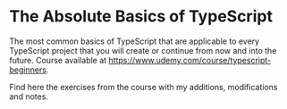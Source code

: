 # The Absolute Basics of TypeScript

The most common basics of TypeScript that are applicable to every TypeScript project that you will create or continue from now and into the future. Course available at <https://www.udemy.com/course/typescript-beginners>.

Find here the exercises from the course with my additions, modifications and notes.
